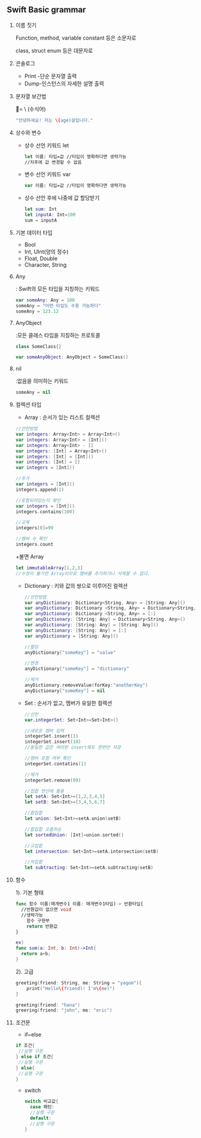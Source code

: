 <h2>Swift Basic grammar</h2>

1. 이름 짓기

   Function, method, variable constant 등은 소문자로

   class, struct enum 등은 대문자로

2. 콘솔로그

   - Print -단순 문자열 출력
   - Dump-인스턴스의 자세한 설명 출력

3. 문자열 보간법

   = \ (수식어) 

   ```swift
   "안녕하세요! 저는 \(age)살입니다."
   ```

4. 상수와 변수

   - 상수 선언 키워드 let

     ```swift
     let 이름: 타입=값 //타입이 명확하다면 생략가능
     //차후에 값 변경할 수 없음
     ```

   - 변수 선언 키워드 var

     ```swift
     var 이름: 타입=값 //타입이 명확하다면 생략가능
     ```

   - 상수 선언 후에 나중에 값 할당받기

     ```swift
     let sum: Int
     let inputA: Int=100
     sum = inputA
     ```

5. 기본 데이터 타입

   - Bool
   - Int, UInt(양의 정수)
   - Float, Double
   - Character, String

6. Any

   : Swift의 모든 타입을 지칭하는 키워드

   ```swift
   var someAny: Any = 100
   someAny = "어떤 타입도 수용 가능하다"
   someAny = 123.12
   ```

7. AnyObject

   :모든 클래스 타입을 지칭하는 프로토콜

   ```swift
   class SomeClass{}
   
   var someAnyObject: AnyObject = SomeClass()
   ```

8. nil

   :없음을 의미하는 키워드

   ```swift
   someAny = nil
   ```

9. 컬렉션 타입

   - Array : 순서가 있는 리스트 컬렉션

   ```swift
   //선언방법
   var integers: Array<Int> = Array<Int>()
   var integers: Array<Int> = [Int]()
   var integers: Array<Int> - []
   var integers: [Int] = Array<Int>()
   var integers: [Int] = [Int]()
   var integers: [Int] = []
   var integers = [Int]()
   ```

   ```swift
   //추가
   var integers = [Int]()
   integers.append(1)
   ```

   ```swift
   //포함되어있는지 확인
   var integers = [Int]()
   integers.contains(100)
   ```

   ```swift
   //교체
   integers[0]=99
   ```

   ```swift
   //멤버 수 확인
   integers.count
   ```

   +불면 Array

   ```swift
   let immutableArray[1,2,3]
   //수정이 불가한 Array이므로 멤버를 추가하거나 삭제할 수 없다.
   ```

   - Dictionary : 키와 값의 쌍으로 이루어진 컬렉션

     ```swift
     //선언방법
     var anyDictionary: Dictionary<String, Any> = [String: Any]()
     var anyDictionary: Dictionary <String, Any> = Dictionary<String, Any>()
     var anyDictionary: Dictionary <String, Any> = [:]
     var anyDictionary: [String: Any] = Dictionary<String, Any>()
     var anyDictionary: [String: Any] = [String: Any]()
     var anyDictionary: [String: Any] = [:]
     var anyDictionary = [String: Any]()
     ```

     ```swift
     //할당
     anyDictionary["someKey"] = "value"
     ```

     ```swift
     //변경
     anyDictionary["someKey"] = "dictionary"
     ```

     ```swift
     //제거
     anyDictionary.removeValue(forKey:"anotherKey")
     anyDictionary["someKey"] = nil
     ```

   - Set : 순서가 없고, 멤버가 유일한 컬렉션

     ```swift
     //선언
     var.integerSet: Set<Int>=Set<Int>()
     ```

     ```swift
     //새로운 멤버 입력
     integerSet.insert(1)
     integerSet.insert(10)
     //동일한 값은 여러번 insert해도 한번만 저장
     ```

     ```swift
     //멤버 포함 여부 확인
     integerSet.contatins(1)
     ```

     ```swift
     //제거
     integerSet.remove(99)
     ```

     ```swift
     //집합 연산에 활용
     let setA: Set<Int>=[1,2,3,4,5]
     let setB: Set<Int>=[3,4,5,6,7]
     
     //합집합
     let union: Set<Int>=setA.union(setB)
     
     //합집합 오름차순
     let sortedUnion: [Int]=union.sorted()
     
     //교집합
     let intersection: Set<Int>=setA.intersection(setB)
     
     //차집합
     let subtracting: Set<Int>=setA.subtracting(setB)
     ```

10. 함수 

    1). 기본 형태

    ```swift
    func 함수 이름(매개변수1 이름: 매개변수1타입)-> 반환타입{
      //반환값이 없으면 void
      //생략가능
    	함수 구현부
    	return 반환값
    }
    
    ex)
    func sum(a: Int, b: Int)->Int{
      return a+b;
    }
    ```

    2). 고급

    ```swift
    greeting(friend: String, me: String = "yagom"){
    	print("Hello\(friend)! I'm\(me)")
    }
    
    greeting(friend: "hana")
    greering(friend: "john", me: "eric")
    ```

11. 조건문

    - if~else 

    ```swift
    if 조건{
     //실행 구문
    } else if 조건{
     //실행 구문
    } else{
     //실행 구문
    }
    ```

    - switch

      ```swift
      switch 비교값{
      	case 패턴:
      	//실행 구문
      	default:
      	//실행 구문
      }
      ```

      

